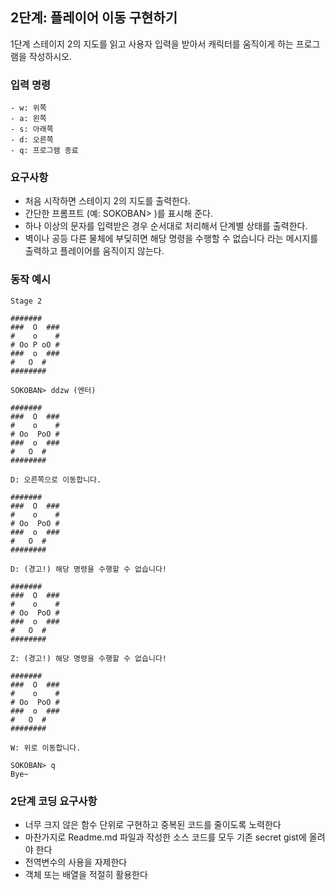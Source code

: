 ## 2단계: 플레이어 이동 구현하기
1단계 스테이지 2의 지도를 읽고 사용자 입력을 받아서 캐릭터를 움직이게 하는 프로그램을 작성하시오.

### 입력 명령
```
- w: 위쪽
- a: 왼쪽
- s: 아래쪽
- d: 오른쪽
- q: 프로그램 종료
```

### 요구사항
  - 처음 시작하면 스테이지 2의 지도를 출력한다.
  - 간단한 프롬프트 (예: SOKOBAN> )를 표시해 준다.
  - 하나 이상의 문자를 입력받은 경우 순서대로 처리해서 단계별 상태를 출력한다.
  - 벽이나 공등 다른 물체에 부딪히면 해당 명령을 수행할 수 없습니다 라는 메시지를 출력하고 플레이어를 움직이지 않는다.
### 동작 예시
  ```
  Stage 2

  #######
###  O  ###
#    o    #
# Oo P oO #
###  o  ###
 #   O  # 
 ########

SOKOBAN> ddzw (엔터)

  #######
###  O  ###
#    o    #
# Oo  PoO #
###  o  ###
 #   O  # 
 ########

D: 오른쪽으로 이동합니다.

  #######
###  O  ###
#    o    #
# Oo  PoO #
###  o  ###
 #   O  # 
 ########

D: (경고!) 해당 명령을 수행할 수 없습니다!

  #######
###  O  ###
#    o    #
# Oo  PoO #
###  o  ###
 #   O  # 
 ########

Z: (경고!) 해당 명령을 수행할 수 없습니다!

  #######
###  O  ###
#    o    #
# Oo  PoO #
###  o  ###
 #   O  # 
 ########

W: 위로 이동합니다.

SOKOBAN> q
Bye~
```

### 2단계 코딩 요구사항
- 너무 크지 않은 함수 단위로 구현하고 중복된 코드를 줄이도록 노력한다
- 마찬가지로 Readme.md 파일과 작성한 소스 코드를 모두 기존 secret gist에 올려야 한다
- 전역변수의 사용을 자제한다
- 객체 또는 배열을 적절히 활용한다
